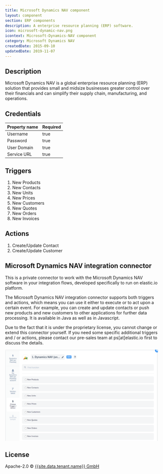 ```yaml
---
title: Microsoft Dynamics NAV component
layout: component
section: ERP components
description: A enterprise resource planning (ERP) software.
icon: microsoft-dynamic-nav.png
icontext: Microsoft-Dynamics-NAV component
category: Microsoft Dynamics NAV
createdDate: 2015-09-10
updatedDate: 2019-11-07
---
```


## Description

Microsoft Dynamics NAV is a global enterprise resource planning (ERP) solution
that provides small and midsize businesses greater control over their financials
and can simplify their supply chain, manufacturing, and operations.

## Credentials

| Property name | Required |
|--------------|--------|
| Username     | true   |
| Password     | true   |
| User Domain  | true   |
| Service URL  | true   |

## Triggers

1.  New Products
2.  New Contacts
3.  New Units
4.  New Prices
5.  New Customers
6.  New Quotes
7.  New Orders
8.  New Invoices

## Actions

1.  Create/Update Contact
2.  Create/Update Customer

## Microsoft Dynamics NAV integration connector

This is a private connector to work with the Microsoft Dynamics NAV software in your integration flows, developed specifically to run on elastic.io platform.

The Microsoft Dynamics NAV integration connector supports both triggers and actions, which means you can use it either to execute or to act upon a certain event. For example, you can create and update contacts or push new products and new customers to other applications for further data processing. It is available in Java as well as in Javascript.

Due to the fact that it is under the proprietary license, you cannot change or extend this connector yourself. If you need some specific additional triggers and / or actions, please contact our pre-sales team at ps[at]elastic.io first to discuss the details.

![microsoft-dynamics-nav-elasticio-connector](img/microsoft-dynamics-nav-elasticio-connector.png)

## License

Apache-2.0 © [{{site.data.tenant.name}} GmbH]({{site.data.tenant.name}})
